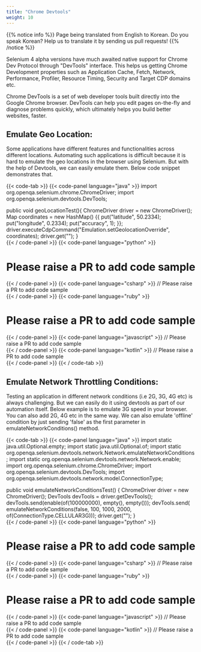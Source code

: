 ```yaml
---
title: "Chrome Devtools"
weight: 10
---
```


{{% notice info %}}
<i class="fas fa-language"></i> Page being translated from 
English to Korean. Do you speak Korean? Help us to translate
it by sending us pull requests!
{{% /notice %}}

Selenium 4 alpha versions have much awaited native support for Chrome Dev Protocol through "DevTools" interface. This helps us getting Chrome Development properties such as Application Cache, Fetch, Network, Performance, Profiler, Resource Timing, Security and Target CDP domains etc.

Chrome DevTools is a set of web developer tools built directly into the Google Chrome browser. DevTools can help you edit pages on-the-fly and diagnose problems quickly, which ultimately helps you build better websites, faster.

## Emulate Geo Location:

Some applications have different features and functionalities across different locations. Automating such applications is difficult because it is hard to emulate the geo locations in the browser using Selenium. But with the help of Devtools, we can easily emulate them. Below code snippet demonstrates that.

{{< code-tab >}}
  {{< code-panel language="java" >}}
import org.openqa.selenium.chrome.ChromeDriver;
import org.openqa.selenium.devtools.DevTools;

public void geoLocationTest(){
  ChromeDriver driver = new ChromeDriver();
  Map coordinates = new HashMap()
  {{
      put("latitude", 50.2334);
      put("longitude", 0.2334);
      put("accuracy", 1);
  }};    
  driver.executeCdpCommand("Emulation.setGeolocationOverride", coordinates);
  driver.get("<your site url>");
}  
  {{< / code-panel >}}
  {{< code-panel language="python" >}}
# Please raise a PR to add code sample
  {{< / code-panel >}}
  {{< code-panel language="csharp" >}}
// Please raise a PR to add code sample  
  {{< / code-panel >}}
  {{< code-panel language="ruby" >}}
# Please raise a PR to add code sample
  {{< / code-panel >}}
  {{< code-panel language="javascript" >}}
// Please raise a PR to add code sample  
  {{< / code-panel >}}
  {{< code-panel language="kotlin" >}}
// Please raise a PR to add code sample  
  {{< / code-panel >}}
{{< / code-tab >}}

## Emulate Network Throttling Conditions:

Testing an application in different network conditions (i.e 2G, 3G, 4G etc) is always challenging. But we can easily do it using devtools as part of our automation itself. Below example is to emulate 3G speed in your browser. You can also add 2G, 4G etc in the same way. We can also emulate 'offline' condition by just sending 'false' as the first parameter in emulateNetworkConditions() method.

{{< code-tab >}}
  {{< code-panel language="java" >}}
import static java.util.Optional.empty;
import static java.util.Optional.of;
import static org.openqa.selenium.devtools.network.Network.emulateNetworkConditions;
import static org.openqa.selenium.devtools.network.Network.enable;
import org.openqa.selenium.chrome.ChromeDriver;
import org.openqa.selenium.devtools.DevTools;
import org.openqa.selenium.devtools.network.model.ConnectionType;

public void emulateNetworkConditionsTest() {
  ChromeDriver driver = new ChromeDriver();
  DevTools devTools = driver.getDevTools();
  devTools.send(enable(of(100000000), empty(), empty()));
  devTools.send(
          emulateNetworkConditions(false,
                  100,
                  1000,
                  2000,
                  of(ConnectionType.CELLULAR3G)));
  driver.get("<your site url>");
}  
  {{< / code-panel >}}
  {{< code-panel language="python" >}}
# Please raise a PR to add code sample
  {{< / code-panel >}}
  {{< code-panel language="csharp" >}}
// Please raise a PR to add code sample  
  {{< / code-panel >}}
  {{< code-panel language="ruby" >}}
# Please raise a PR to add code sample
  {{< / code-panel >}}
  {{< code-panel language="javascript" >}}
// Please raise a PR to add code sample  
  {{< / code-panel >}}
  {{< code-panel language="kotlin" >}}
// Please raise a PR to add code sample  
  {{< / code-panel >}}
{{< / code-tab >}}



